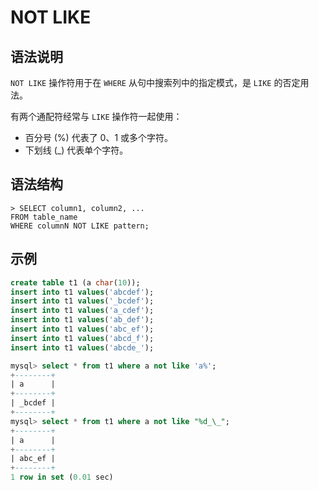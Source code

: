 # **NOT LIKE**

## **语法说明**

`NOT LIKE` 操作符用于在 `WHERE` 从句中搜索列中的指定模式，是 `LIKE` 的否定用法。

有两个通配符经常与 `LIKE` 操作符一起使用：

* 百分号 (%) 代表了 0、1 或多个字符。
* 下划线 (_) 代表单个字符。

## **语法结构**

```
> SELECT column1, column2, ...
FROM table_name
WHERE columnN NOT LIKE pattern;
```

## **示例**

```sql
create table t1 (a char(10));
insert into t1 values('abcdef');
insert into t1 values('_bcdef');
insert into t1 values('a_cdef');
insert into t1 values('ab_def');
insert into t1 values('abc_ef');
insert into t1 values('abcd_f');
insert into t1 values('abcde_');

mysql> select * from t1 where a not like 'a%';
+--------+
| a      |
+--------+
| _bcdef |
+--------+
mysql> select * from t1 where a not like "%d_\_";
+--------+
| a      |
+--------+
| abc_ef |
+--------+
1 row in set (0.01 sec)
```
